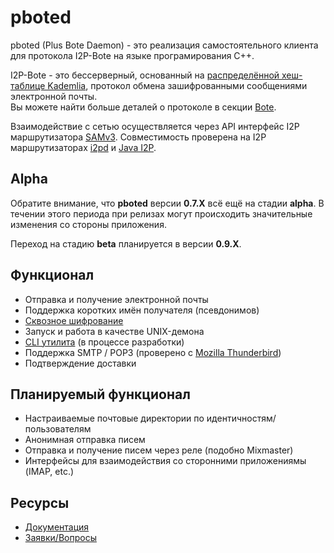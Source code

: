 # pboted

pboted (Plus Bote Daemon) - это реализация самостоятельного клиента для протокола I2P-Bote на языке програмирования C++.

I2P-Bote - это бессерверный, основанный на [распределённой хеш-таблице Kademlia](https://ru.wikipedia.org/wiki/%D0%A0%D0%B0%D1%81%D0%BF%D1%80%D0%B5%D0%B4%D0%B5%D0%BB%D1%91%D0%BD%D0%BD%D0%B0%D1%8F_%D1%85%D0%B5%D1%88-%D1%82%D0%B0%D0%B1%D0%BB%D0%B8%D1%86%D0%B0), протокол обмена зашифрованными сообщениями электронной почты.   
Вы можете найти больше деталей о протоколе в секции [Bote](bote/v5/version5.md).

Взаимодействие с сетью осуществляется через API интерфейс I2P маршрутизатора [SAMv3](https://geti2p.net/ru/docs/api/samv3).
Совместимость проверена на I2P маршрутизаторах [i2pd](https://github.com/PurpleI2P/i2pd) и [Java I2P](https://github.com/i2p/i2p.i2p).

## Alpha

Обратите внимание, что **pboted** версии **0.7.X** всё ещё на стадии **alpha**.
В течении этого периода при релизах могут происходить значительные изменения со стороны приложения.

Переход на стадию **beta** планируется в версии **0.9.X**.

## Функционал

- Отправка и получение электронной почты
- Поддержка коротких имён получателя (псевдонимов)
- [Сквозное шифрование](bote/v5/cryptography/)
- Запуск и работа в качестве UNIX-демона
- [CLI утилита](https://github.com/polistern/pbotectl) (в процессе разработки)
- Поддержка SMTP / POP3 (проверено с [Mozilla Thunderbird](https://www.thunderbird.net/en-US/))
- Подтверждение доставки

## Планируемый функционал

- Настраиваемые почтовые директории по идентичностям/пользователям
- Анонимная отправка писем
- Отправка и получение писем через реле (подобно Mixmaster)
- Интерфейсы для взаимодействия со сторонними приложениямы (IMAP, etc.)

## Ресурсы

- [Документация](https://pboted.readthedocs.io/ru/latest/)
- [Заявки/Вопросы](https://github.com/polistern/pboted/issues)
